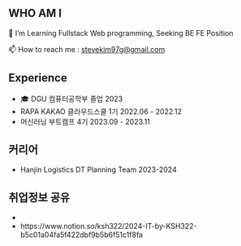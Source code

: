 ## WHO AM I

👀 I’m Learning Fullstack Web programming, Seeking BE FE Position<br>

📫 How to reach me : stevekim97g@gmail.com <br>
## Experience
- 🎓 DGU 컴퓨터공학부 졸업 2023<br>
- RAPA KAKAO 클라우드스쿨  1기 2022.06 - 2022.12<br>
- 머신러닝 부트캠프 4기 2023.09 - 2023.11<br>
  
## 커리어 </br>
- Hanjin Logistics DT Planning Team 2023-2024

## 취업정보 공유 <br>
- <li>https://www.notion.so/ksh322/2024-IT-by-KSH322-b5c01a04fa5f422dbf9b5b6f51c1f8fa</li>
<!---
ksh322/ksh322 is a ✨ special ✨ repository because its `README.md` (this file) appears on your GitHub profile.
You can click the Preview link to take a look at your changes.
--->
